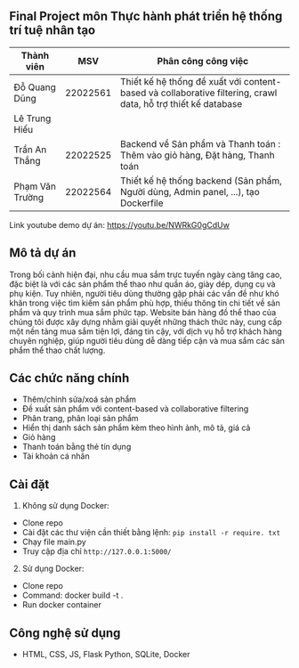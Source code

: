 ## Final Project môn Thực hành phát triển hệ thống trí tuệ nhân tạo
| Thành viên      | MSV      | Phân công công việc                                                                                                          |
|-----------------|----------|------------------------------------------------------------------------------------------------------------------------------|
| Đỗ Quang Dũng   | 22022561 |Thiết kế hệ thống đề xuất với content-based và collaborative filtering, crawl data, hỗ trợ thiết kế database                  |
| Lê Trung Hiếu   |          |                                                                                                                              |
| Trần An Thắng   | 22022525 |Backend về Sản phẩm và Thanh toán : Thêm vào giỏ hàng, Đặt hàng, Thanh toán                                                   |
| Phạm Văn Trường | 22022564         | Thiết kế hệ thống backend (Sản phẩm, Người dùng, Admin panel, ...), tạo Dockerfile                                                                                                                             |  
  
Link youtube demo dự án: https://youtu.be/NWRkG0gCdUw

## Mô tả dự án
Trong bối cảnh hiện đại, nhu cầu mua sắm trực tuyến ngày càng tăng cao, đặc biệt là với các sản phẩm thể thao như quần áo, giày dép, dụng cụ và phụ kiện. Tuy nhiên, người tiêu dùng thường gặp phải các vấn đề như khó khăn trong việc tìm kiếm sản phẩm phù hợp, thiếu thông tin chi tiết về sản phẩm và quy trình mua sắm phức tạp.
Website bán hàng đồ thể thao của chúng tôi được xây dựng nhằm giải quyết những thách thức này, cung cấp một nền tảng mua sắm tiện lợi, đáng tin cậy, với dịch vụ hỗ trợ khách hàng chuyên nghiệp, giúp người tiêu dùng dễ dàng tiếp cận và mua sắm các sản phẩm thể thao chất lượng.

## Các chức năng chính
- Thêm/chỉnh sửa/xoá sản phẩm
- Đề xuất sản phẩm với content-based và collaborative filtering
- Phân trang, phân loại sản phẩm
- Hiển thị danh sách sản phẩm kèm theo hình ảnh, mô tả, giá cả
- Giỏ hàng
- Thanh toán bằng thẻ tín dụng
- Tài khoản cá nhân

## Cài đặt
  1. Không sử dụng Docker:
  - Clone repo
  - Cài đặt các thư viện cần thiết bằng lệnh: `pip install -r require. txt`
  - Chạy file main.py
  - Truy cập địa chỉ `http://127.0.0.1:5000/`
  2. Sử dụng Docker:
  - Clone repo
  - Command: docker build -t <name of docker image> .
  - Run docker container
 
  ## Công nghệ sử dụng
  - HTML, CSS, JS, Flask Python, SQLite, Docker
